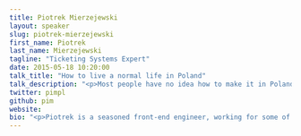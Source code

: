 ```yaml
---
title: Piotrek Mierzejewski
layout: speaker
slug: piotrek-mierzejewski
first_name: Piotrek
last_name: Mierzejewski
tagline: "Ticketing Systems Expert"
date: 2015-05-18 10:20:00
talk_title: "How to live a normal life in Poland"
talk_description: "<p>Most people have no idea how to make it in Poland. In my talk I will share a simple recipe how to be successful in this grey country. Fasten your seatbelt, it's gonna be a wild ride!</p>"
twitter: pimpl
github: pim
website: 
bio: "<p>Piotrek is a seasoned front-end engineer, working for some of the most recognized clients in the industry.</p>"
---
```

